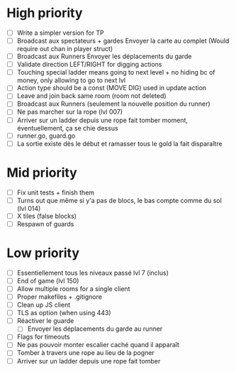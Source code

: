 # High priority

- [ ] Write a simpler version for TP
- [ ] Broadcast aux spectateurs + gardes Envoyer la carte au complet (Would require out chan in player struct)
- [ ] Broadcast aux Runners Envoyer les déplacements du garde
- [ ] Validate direction LEFT/RIGHT for digging actions
- [ ] Touching special ladder means going to next level + no hiding bc of money, only allowing to go to next lvl
- [ ] Action type should be a const (MOVE DIG) used in update action
- [ ] Leave and join back same room (room not deleted)
- [ ] Broadcast aux Runners (seulement la nouvelle position du runner)
- [ ] Ne pas marcher sur la rope (lvl 007)
- [ ] Arriver sur un ladder depuis une rope fait tomber moment, éventuellement, ça se chie dessus
- [ ] runner.go, guard.go
- [ ] La sortie existe dès le début et ramasser tous le gold la fait disparaître

# Mid priority

- [ ] Fix unit tests + finish them
- [ ] Turns out que même si y'a pas de blocs, le bas compte comme du sol (lvl 014)
- [ ] X tiles (false blocks)
- [ ] Respawn of guards

# Low priority

- [ ] Essentiellement tous les niveaux passé lvl 7 (inclus)
- [ ] End of game (lvl 150)
- [ ] Allow multiple rooms for a single client
- [ ] Proper makefiles + .gitignore
- [ ] Clean up JS client
- [ ] TLS as option (when using 443)
- [ ] Réactiver le guarde
    - [ ] Envoyer les déplacements du garde au runner
- [ ] Flags for timeouts
- [ ] Ne pas pouvoir monter escalier caché quand il apparaît
- [ ] Tomber à travers une rope au lieu de la pogner
- [ ] Arriver sur un ladder depuis une rope fait tomber
